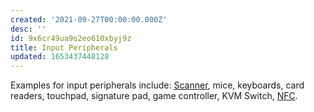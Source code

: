 ```yaml
---
created: '2021-09-27T00:00:00.000Z'
desc: ''
id: 9x6cr49ua9o2eo610xbyj9z
title: Input Peripherals
updated: 1653437448128
---
```

   
Examples for input peripherals include: [Scanner](../devlog/scanner.md), mice, keyboards, card readers, touchpad, signature pad, game controller, KVM Switch, [NFC](../devlog/nfc.md).